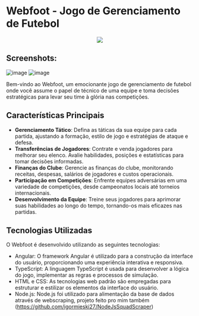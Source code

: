 # Webfoot - Jogo de Gerenciamento de Futebol
<p align="center">
  <img src="https://github.com/igormieski27/Webfoot/assets/108681204/5875327f-c013-4d61-bb25-5153846ad89c" />
</p>

## Screenshots:

![image](https://github.com/igormieski27/Webfoot/assets/108681204/960b0ac3-c317-4529-b3bc-2beef63a45ca)
![image](https://github.com/igormieski27/Webfoot/assets/108681204/beca72e4-5407-4175-9d2c-fb943d847b78)



Bem-vindo ao Webfoot, um emocionante jogo de gerenciamento de futebol onde você assume o papel de técnico de uma equipe e toma decisões estratégicas para levar seu time à glória nas competições.
## Características Principais

 - **Gerenciamento Tático**: Defina as táticas da sua equipe para cada partida, ajustando a formação, estilo de jogo e estratégias de ataque e defesa.
 - **Transferências de Jogadores**: Contrate e venda jogadores para melhorar seu elenco. Avalie habilidades, posições e estatísticas para tomar decisões informadas.
 - **Finanças do Clube**: Gerencie as finanças do clube, monitorando receitas, despesas, salários de jogadores e custos operacionais.
 - **Participação em Competições**: Enfrente equipes adversárias em uma variedade de competições, desde campeonatos locais até torneios internacionais.
 - **Desenvolvimento da Equipe**: Treine seus jogadores para aprimorar suas habilidades ao longo do tempo, tornando-os mais eficazes nas partidas.

## Tecnologias Utilizadas

O Webfoot é desenvolvido utilizando as seguintes tecnologias:

 - Angular: O framework Angular é utilizado para a construção da interface do usuário, proporcionando uma experiência interativa e responsiva.
 - TypeScript: A linguagem TypeScript é usada para desenvolver a lógica do jogo, implementar as regras e processos de simulação.
 - HTML e CSS: As tecnologias web padrão são empregadas para estruturar e estilizar os elementos da interface do usuário.
 - Node.js: Node.js foi utilizado para alimentação da base de dados através de webscraping, projeto feito pro mim também (https://github.com/igormieski27/NodeJsSquadScraper)
